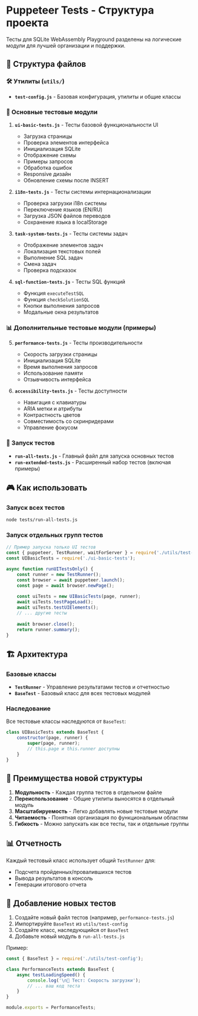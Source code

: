 # Puppeteer Tests - Структура проекта

Тесты для SQLite WebAssembly Playground разделены на логические модули для лучшей организации и поддержки.

## 📁 Структура файлов

### 🛠️ Утилиты (`utils/`)
- **`test-config.js`** - Базовая конфигурация, утилиты и общие классы

### 🎯 Основные тестовые модули

1. **`ui-basic-tests.js`** - Тесты базовой функциональности UI
   - Загрузка страницы
   - Проверка элементов интерфейса
   - Инициализация SQLite
   - Отображение схемы
   - Примеры запросов
   - Обработка ошибок
   - Responsive дизайн
   - Обновление схемы после INSERT

2. **`i18n-tests.js`** - Тесты системы интернационализации
   - Проверка загрузки i18n системы
   - Переключение языков (EN/RU)
   - Загрузка JSON файлов переводов
   - Сохранение языка в localStorage

3. **`task-system-tests.js`** - Тесты системы задач
   - Отображение элементов задач
   - Локализация текстовых полей
   - Выполнение SQL задач
   - Смена задач
   - Проверка подсказок

4. **`sql-function-tests.js`** - Тесты SQL функций
   - Функция `executeTestSQL`
   - Функция `checkSolutionSQL`
   - Кнопки выполнения запросов
   - Модальные окна результатов

### 📊 Дополнительные тестовые модули (примеры)

5. **`performance-tests.js`** - Тесты производительности
   - Скорость загрузки страницы
   - Инициализация SQLite
   - Время выполнения запросов
   - Использование памяти
   - Отзывчивость интерфейса

6. **`accessibility-tests.js`** - Тесты доступности
   - Навигация с клавиатуры
   - ARIA метки и атрибуты
   - Контрастность цветов
   - Совместимость со скринридерами
   - Управление фокусом

### 🚀 Запуск тестов

- **`run-all-tests.js`** - Главный файл для запуска основных тестов
- **`run-extended-tests.js`** - Расширенный набор тестов (включая примеры)

## 🎮 Как использовать

### Запуск всех тестов
```bash
node tests/run-all-tests.js
```

### Запуск отдельных групп тестов
```javascript
// Пример запуска только UI тестов
const { puppeteer, TestRunner, waitForServer } = require('./utils/test-config');
const UIBasicTests = require('./ui-basic-tests');

async function runUITestsOnly() {
    const runner = new TestRunner();
    const browser = await puppeteer.launch();
    const page = await browser.newPage();
    
    const uiTests = new UIBasicTests(page, runner);
    await uiTests.testPageLoad();
    await uiTests.testUIElements();
    // ... другие тесты
    
    await browser.close();
    return runner.summary();
}
```

## 🏗️ Архитектура

### Базовые классы
- **`TestRunner`** - Управление результатами тестов и отчетностью
- **`BaseTest`** - Базовый класс для всех тестовых модулей

### Наследование
Все тестовые классы наследуются от `BaseTest`:
```javascript
class UIBasicTests extends BaseTest {
    constructor(page, runner) {
        super(page, runner);
        // this.page и this.runner доступны
    }
}
```

## 🎯 Преимущества новой структуры

1. **Модульность** - Каждая группа тестов в отдельном файле
2. **Переиспользование** - Общие утилиты выносятся в отдельный модуль
3. **Масштабируемость** - Легко добавлять новые тестовые модули
4. **Читаемость** - Понятная организация по функциональным областям
5. **Гибкость** - Можно запускать как все тесты, так и отдельные группы

## 📊 Отчетность

Каждый тестовый класс использует общий `TestRunner` для:
- Подсчета пройденных/провалившихся тестов
- Вывода результатов в консоль
- Генерации итогового отчета

## 🔧 Добавление новых тестов

1. Создайте новый файл тестов (например, `performance-tests.js`)
2. Импортируйте `BaseTest` из `utils/test-config`
3. Создайте класс, наследующийся от `BaseTest`
4. Добавьте новый модуль в `run-all-tests.js`

Пример:
```javascript
const { BaseTest } = require('./utils/test-config');

class PerformanceTests extends BaseTest {
    async testLoadingSpeed() {
        console.log('\n🧪 Тест: Скорость загрузки');
        // ... ваш код теста
    }
}

module.exports = PerformanceTests;
```